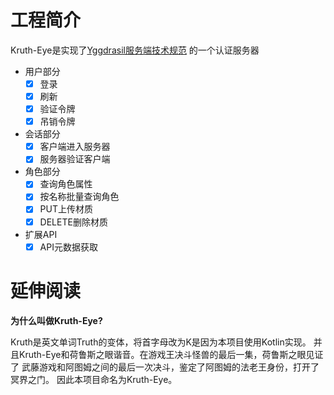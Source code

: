 # 工程简介
Kruth-Eye是实现了[Yggdrasil服务端技术规范](https://github.com/yushijinhun/authlib-injector/wiki/Yggdrasil-%E6%9C%8D%E5%8A%A1%E7%AB%AF%E6%8A%80%E6%9C%AF%E8%A7%84%E8%8C%83) 的一个认证服务器
+ 用户部分
    + [x] 登录
    + [x] 刷新
    + [x] 验证令牌
    + [x] 吊销令牌
+ 会话部分
    + [x] 客户端进入服务器
    + [x] 服务器验证客户端
+ 角色部分
    + [x] 查询角色属性
    + [x] 按名称批量查询角色
    + [x] PUT上传材质
    + [x] DELETE删除材质
+ 扩展API
    + [x] API元数据获取

# 延伸阅读
**为什么叫做Kruth-Eye?**

Kruth是英文单词Truth的变体，将首字母改为K是因为本项目使用Kotlin实现。
并且Kruth-Eye和荷鲁斯之眼谐音。在游戏王决斗怪兽的最后一集，荷鲁斯之眼见证了
武藤游戏和阿图姆之间的最后一次决斗，鉴定了阿图姆的法老王身份，打开了冥界之门。
因此本项目命名为Kruth-Eye。

 
